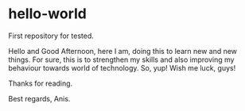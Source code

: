 # hello-world
First repository for tested.

Hello and Good Afternoon, here I am, doing this to learn new and new things. 
For sure, this is to strengthen my skills and also improving my behaviour 
towards world of technology. So, yup! Wish me luck, guys!

Thanks for reading. 

Best regards, Anis.
